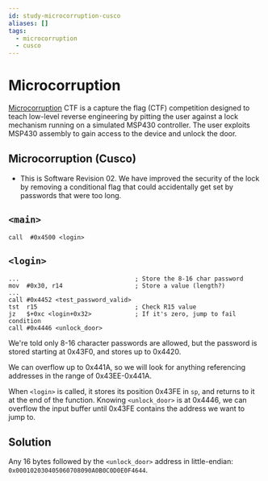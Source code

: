 ```yaml
---
id: study-microcorruption-cusco
aliases: []
tags:
  - microcorruption
  - cusco
---
```


# Microcorruption

[Microcorruption](https://www.microcorruption.com) CTF is a capture the flag (CTF) competition designed to teach low-level reverse engineering by pitting the user against a lock mechanism running on a simulated MSP430 controller. The user exploits MSP430 assembly to gain access to the device and unlock the door.

## Microcorruption (Cusco)

- This is Software Revision 02. We have improved the security of the
  lock by removing a conditional flag that could accidentally get
  set by passwords that were too long.

## `<main>`

```assembly
call  #0x4500 <login>
```

## `<login>`

```assembly
...                                ; Store the 8-16 char password
mov  #0x30, r14                    ; Store a value (length?)
...
call #0x4452 <test_password_valid>
tst  r15                           ; Check R15 value
jz   $+0xc <login+0x32>            ; If it's zero, jump to fail condition
call #0x4446 <unlock_door>
```

We're told only 8-16 character passwords are allowed, but the password is stored starting at 0x43F0, and stores up to 0x4420.

We can overflow up to 0x441A, so we will look for anything referencing addresses in the range of 0x43EE-0x441A.

When `<login>` is called, it stores its position 0x43FE in `sp`, and returns to it at the end of the function. Knowing `<unlock_door>` is at 0x4446, we can overflow the input buffer until 0x43FE contains the address we want to jump to.

## Solution

Any 16 bytes followed by the `<unlock_door>` address in little-endian: `0x000102030405060708090A0B0C0D0E0F4644`.
